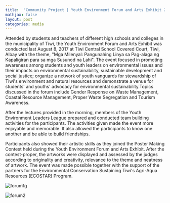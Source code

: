 ```yaml
---
title:  "Community Project | Youth Environment Forum and Arts Exhibit 2017"
mathjax: false
layout: post
categories: media
---
```




Attended by students and teachers of different high schools and colleges in the municipality of Tiwi, the Youth Environment Forum and Arts Exhibit was conducted last August 8, 2017 at Tiwi Central School Covered Court, Tiwi, Albay with the theme, "Mga Milenyal: Pangunahing Linya sa Pag-alaga ng Kapaligiran para sa mga Susunod na Lahi". The event focused in promoting awareness among students and youth leaders on environmental issues and their impacts on environmental sustainability, sustainable development and social justice; organize a network of youth vanguards for stewardship of Tiwi's environment and natural resources and demonstrate a venue for students' and youths' advocacy for environmental sustainability.Topics discussed in the forum include Gender Response on Waste Management, Coastal Resource Management, Proper Waste Segregation and Tourism Awareness.

After the lectures provided in the morning, members of the Youth Environment Leaders League prepared and conducted team building activities for the participants. The activities given made the event more enjoyable and memorable. It also allowed the participants to know one another and be able to build friendships.

Participants also showed their artistic skills as they joined the Poster Making Contest held during the Youth Environment Forum and Arts Exhibit. After the contest-proper, the artworks were displayed and assessed by the judges according to originality and creativity, relevance to the theme and neatness of artwork.
The event was made possible together with the support of the partners for the Environmental Conservation Sustaining Tiwi's Agri-Aqua Resources (ECOSTAR) Program.

![forum1g](https://user-images.githubusercontent.com/90082311/135708824-68f104a4-2c84-481f-906f-28265dd96fc7.jpg)

![forum2](https://user-images.githubusercontent.com/90082311/135708872-46be528d-9f3f-4207-a13e-a9be97a01356.jpg)

